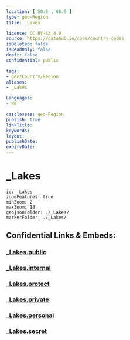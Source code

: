 ```yaml
---
location: [ 50.8 , 60.9 ] 
type: geo-Region
title: _Lakes

license: CC BY-SA 4.0
source: https://datahub.io/core/country-codes
isDeleted: false
isReadOnly: false
draft: false
confidential: public

tags:
- geo/Country/Region
aliases:
- _Lakes

Languages:
- de

cssclasses: geo-Region
publish: true
linkTitle: 
keywords: 
layout: 
publishDate: 
expiryDate: 
---
```


# _Lakes

```leaflet
id: _Lakes
zoomFeatures: true 
minZoom: 2 
maxZoom: 18
geojsonFolder: ./_Lakes/
markerFolder: ./_Lakes/
```


## Confidential Links & Embeds: 

### [_Lakes.public](/_public/\Earth\Continent\Europe\Europe~East\Russia\Russia~Volga\Orenburg_Oblast_Lakes.public.md) 

### [_Lakes.internal](/_internal/\Earth\Continent\Europe\Europe~East\Russia\Russia~Volga\Orenburg_Oblast_Lakes.internal.md) 

### [_Lakes.protect](/_protect/\Earth\Continent\Europe\Europe~East\Russia\Russia~Volga\Orenburg_Oblast_Lakes.protect.md) 

### [_Lakes.private](/_private/\Earth\Continent\Europe\Europe~East\Russia\Russia~Volga\Orenburg_Oblast_Lakes.private.md) 

### [_Lakes.personal](/_personal/\Earth\Continent\Europe\Europe~East\Russia\Russia~Volga\Orenburg_Oblast_Lakes.personal.md) 

### [_Lakes.secret](/_secret/\Earth\Continent\Europe\Europe~East\Russia\Russia~Volga\Orenburg_Oblast_Lakes.secret.md)

